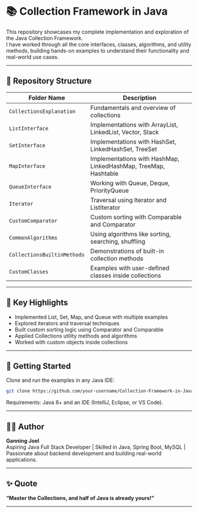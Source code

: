 # 📚 Collection Framework in Java

This repository showcases my complete implementation and exploration of the Java Collection Framework.  
I have worked through all the core interfaces, classes, algorithms, and utility methods, building hands-on examples to understand their functionality and real-world use cases.

---

## 📂 Repository Structure

| Folder Name                 | Description                                                              |
|----------------------------|--------------------------------------------------------------------------|
| `CollectionsExplanation`  | Fundamentals and overview of collections                                 |
| `ListInterface`           | Implementations with ArrayList, LinkedList, Vector, Stack                |
| `SetInterface`            | Implementations with HashSet, LinkedHashSet, TreeSet                     |
| `MapInterface`            | Implementations with HashMap, LinkedHashMap, TreeMap, Hashtable          |
| `QueueInterface`          | Working with Queue, Deque, PriorityQueue                                 |
| `Iterator`                | Traversal using Iterator and ListIterator                                |
| `CustomComparator`        | Custom sorting with Comparable and Comparator                            |
| `CommonAlgorithms`        | Using algorithms like sorting, searching, shuffling                      |
| `CollectionsBuiltinMethods` | Demonstrations of built-in collection methods                         |
| `CustomClasses`           | Examples with user-defined classes inside collections                    |

---

## 🎯 Key Highlights

- Implemented List, Set, Map, and Queue with multiple examples  
- Explored iterators and traversal techniques  
- Built custom sorting logic using Comparator and Comparable  
- Applied Collections utility methods and algorithms  
- Worked with custom objects inside collections  

---

## 🚀 Getting Started

Clone and run the examples in any Java IDE:

```bash
git clone https://github.com/your-username/Collection-Framework-in-Java.git
```

Requirements: Java 8+ and an IDE (IntelliJ, Eclipse, or VS Code).

---

## 👨‍💻 Author

**Ganning Joel**  
Aspiring Java Full Stack Developer | Skilled in Java, Spring Boot, MySQL | Passionate about backend development and building real-world applications.

---

## ✨ Quote

**“Master the Collections, and half of Java is already yours!”**

---
